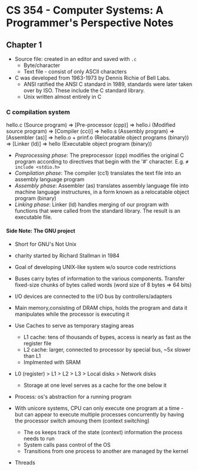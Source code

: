 # CS 354 - Computer Systems: A Programmer's Perspective Notes
## Chapter 1
* Source file: created in an editor and saved with `.c`
    * Byte/character
    * Text file - consist of only ASCII characters
* C was developed from 1963-1973 by Dennis Richie of Bell Labs. 
    * ANSI ratified the ANSI C standard in 1989, standards were later taken over by ISO. These include the C standard library. 
    * Unix written almost entirely in C

### C compilation system
hello.c (Source program) => [Pre-processor (cpp)] => hello.i (Modified source program) => [Compiler (cci)] => hello.s (Assembly program) => [Assembler (as)] => hello.o + prinf.o (Relocatable object programs (binary)) => [Linker (ld)] => hello (Executable object program (binary))

* *Preprocessing phase*: The preprocessor (cpp) modifies the original C program according to directives that begin with the '#' character. E.g. `# include <stdio.h>`
* *Compilation phase*: The compiler (cc1) translates the text file into an assembly language program
* *Assembly phase*: Assembler (as) translates assembly language file into machine language instructures, in a form known as a relocatable object program (binary)
* *Linking phase*: Linker (ld) handles merging of our program with functions that were called from the standard library. The result is an executable file. 

#### Side Note: The GNU project
* Short for GNU's Not Unix
* charity started by Richard Stallman in 1984
* Goal of developing UNIX-like system w/o source code restrictions

* Buses carry bytes of information to the various components. Transfer fixed-size chunks of bytes called words (word size of 8 bytes => 64 bits)
* I/O devices are connected to the I/O bus by controllers/adapters
* Main memory,consisting of DRAM chips, holds the program and data it manipulates while the processor is executing it
* Use Caches to serve as temporary staging areas
    * L1 cache: tens of thousands of bypes, access is nearly as fast as the register file
    * L2 cache: larger, connected to processor by special bus, ~5x slower than L1
    * Implmented with SRAM
* L0 (register) > L1 > L2 > L3 > Local disks > Network disks
    * Storage at one level serves as a cache for the one below it
* Process: os's abstraction for a running program
* With unicore systems, CPU can only execute one program at a time - but can appear to execute multiple processes concurrently by having the processor switch amoung them (context switching)
    * The os keeps track of the state (context) information the process needs to run
    * System calls pass control of the OS
    * Transitions from one process to another are managed by the kernel
* Threads
